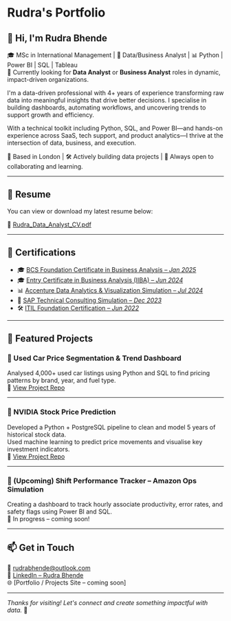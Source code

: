 # Rudra's Portfolio

## 👋 Hi, I'm Rudra Bhende

🎓 MSc in International Management | 🎯 Data/Business Analyst | 📊 Python | Power BI | SQL | Tableau  
📌 Currently looking for **Data Analyst** or **Business Analyst** roles in dynamic, impact-driven organizations.

I'm a data-driven professional with 4+ years of experience transforming raw data into meaningful insights that drive better decisions. I specialise in building dashboards, automating workflows, and uncovering trends to support growth and efficiency.

With a technical toolkit including Python, SQL, and Power BI—and hands-on experience across SaaS, tech support, and product analytics—I thrive at the intersection of data, business, and execution.

📍 Based in London | 🛠 Actively building data projects | 💬 Always open to collaborating and learning.

---

## 📄 Resume

You can view or download my latest resume below:

📄 [Rudra_Data_Analyst_CV.pdf](./Rudra_Data_Analyst_CV.pdf)

---

## 📜 Certifications

- 🎓 [BCS Foundation Certificate in Business Analysis – *Jan 2025*](https://github.com/rudrabhende03/Rudra-s-Portfolio/blob/Certifications/BCS_Business_Analysis.pdf)
- 🎓 [Entry Certificate in Business Analysis (IIBA) – *Jun 2024*](https://github.com/rudrabhende03/Rudra-s-Portfolio/blob/Certifications/IIBA_ECBA_Certificate.pdf)
- 📊 [Accenture Data Analytics & Visualization Simulation – *Jul 2024*](https://github.com/rudrabhende03/Rudra-s-Portfolio/blob/Certifications/Accenture_Analytics_Simulation.pdf)
- 💼 [SAP Technical Consulting Simulation – *Dec 2023*](https://github.com/rudrabhende03/Rudra-s-Portfolio/blob/Certifications/SAP_Technical_Consulting.png)
- 🛠 [ITIL Foundation Certification – *Jun 2022*](https://github.com/rudrabhende03/Rudra-s-Portfolio/blob/Certifications/ITIL_Foundation.pdf)

---

## 💼 Featured Projects

### 🔹 Used Car Price Segmentation & Trend Dashboard  
Analysed 4,000+ used car listings using Python and SQL to find pricing patterns by brand, year, and fuel type.  
📂 [View Project Repo](https://github.com/yourusername/used-car-price-trends)

---

### 🔹 NVIDIA Stock Price Prediction  
Developed a Python + PostgreSQL pipeline to clean and model 5 years of historical stock data.  
Used machine learning to predict price movements and visualise key investment indicators.  
📂 [View Project Repo](https://github.com/rudrabhende03/Nvidia-Stock-Price-Prediction)

---

### 🔹 (Upcoming) Shift Performance Tracker – Amazon Ops Simulation  
Creating a dashboard to track hourly associate productivity, error rates, and safety flags using Power BI and SQL.  
🚧 In progress – coming soon!

---

## 📫 Get in Touch

📧 rudrabhende@outlook.com  
🔗 [LinkedIn – Rudra Bhende](https://www.linkedin.com/in/rudra-bhende)  
🌐 [Portfolio / Projects Site – coming soon]

---

_Thanks for visiting! Let's connect and create something impactful with data._ 🚀
